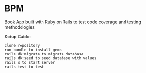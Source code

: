 # BPM

Book App built with Ruby on Rails to test code coverage and testing methodologies

Setup Guide:

```
clone repository
run bundle to install gems
rails db:migrate to migrate database
rails db:seed to seed database with values
rails s to start server
rails test to test
```

